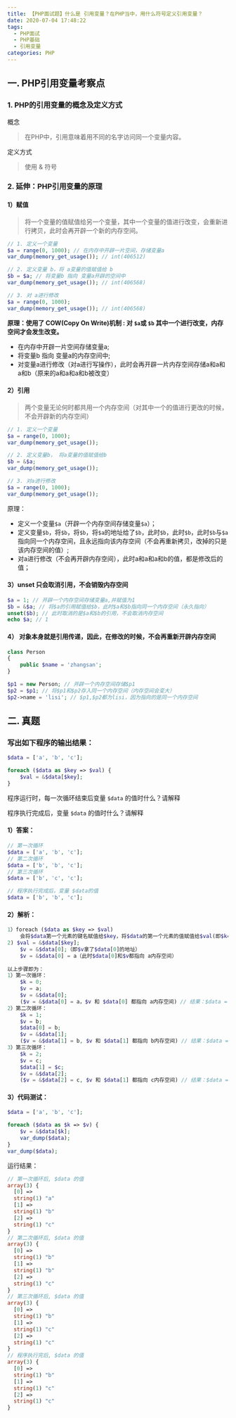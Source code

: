```yaml
---
title: 【PHP面试题】什么是 引用变量？在PHP当中，用什么符号定义引用变量？
date: 2020-07-04 17:48:22
tags: 
  - PHP面试
  - PHP基础
  - 引用变量
categories: PHP
---
```


## 一. PHP引用变量考察点
### 1. PHP的引用变量的概念及定义方式
概念
> 在PHP中，引用意味着用不同的名字访问同一个变量内容。


定义方式
> 使用 & 符号

### 2. 延伸：PHP引用变量的原理
#### 1）赋值

> 将一个变量的值赋值给另一个变量，其中一个变量的值进行改变，会重新进行拷贝，此时会再开辟一个新的内存空间。

```PHP
// 1. 定义一个变量
$a = range(0, 1000); // 在内存中开辟一片空间，存储变量a
var_dump(memory_get_usage()); // int(406512)

// 2. 定义变量 b，将 a变量的值赋值给 b
$b = $a; // 将变量b 指向 变量a开辟的空间中
var_dump(memory_get_usage()); // int(406568)

// 3. 对 a进行修改
$a = range(0, 1000);
var_dump(memory_get_usage()); // int(406568)
```

**原理：使用了 COW(Copy On Write)机制 : 对 `$a`或 `$b` 其中一个进行改变，内存空间才会发生改变。**
- 在内存中开辟一片空间存储变量a;
- 将变量b 指向 变量a的内存空间中;
- 对变量a进行修改（对a进行写操作），此时会再开辟一片内存空间存储a和a和a和b（原来的a和a和a和b被改变）

#### 2）引用
> 两个变量无论何时都共用一个内存空间（对其中一个的值进行更改的时候，不会开辟新的内存空间）

```PHP
// 1. 定义一个变量
$a = range(0, 1000);
var_dump(memory_get_usage());

// 2. 定义变量b， 将a变量的值赋值给b
$b = &$a;
var_dump(memory_get_usage());

// 3. 对a进行修改
$a = range(0, 1000);
var_dump(memory_get_usage());
```

原理：
- 定义一个变量`$a`（开辟一个内存空间存储变量`$a`）；
- 定义变量`$b`，将`$b`，将`$b`，将`$a`的地址给了`$b`，此时`$b`，此时`$b`，此时`$b`与`$a`指向同一个内存空间，且永远指向该内存空间（不会再重新拷贝，改掉的只是该内存空间的值）;
- 对a进行修改（不会再开辟内存空间），此时a和a和a和b的值，都是修改后的值；

#### 3）unset 只会取消引用，不会销毁内存空间

```PHP
$a = 1; // 开辟一个内存空间存储变量a,并赋值为1
$b = &$a; // 将$a的引用赋值给$b，此时$a和$b指向同一个内存空间（永久指向）
unset($b); // 此时取消的是$a和$b的引用，不会取消内存空间
echo $a; // 1
```

#### 4） 对象本身就是引用传递，因此，在修改的时候，不会再重新开辟内存空间

```PHP
class Person
{
    public $name = 'zhangsan';
}

$p1 = new Person; // 开辟一个内存空间存储$p1
$p2 = $p1; // 将$p1和$p2存入同一个内存空间（内存空间会变大）
$p2->name = 'lisi'; // $p1,$p2都为lisi，因为指向的是同一个内存空间
```

## 二. 真题
### 写出如下程序的输出结果：

```PHP
$data = ['a', 'b', 'c'];

foreach ($data as $key => $val) { 
    $val = &$data[$key]; 
}
```

程序运行时，每一次循环结束后变量 `$data` 的值时什么？请解释

程序执行完成后，变量 `$data` 的值时什么？请解释
#### 1）答案：

```PHP
// 第一次循环
$data = ['a', 'b', 'c'];
// 第二次循环
$data = ['b', 'b', 'c'];
// 第三次循环
$data = ['b', 'c', 'c'];

// 程序执行完成后，变量 $data的值
$data = ['b', 'b', 'c'];
```
 
#### 2）解析：

```PHP
1）foreach ($data as $key => $val)
	会将$data第一个元素的键名赋值给$key，将$data的第一个元素的值赋值给$val(即$k=0; $v=a;)
2) $val = &$data[$key]; 
	$v = &$data[0];（即$v拿了$data[0]的地址）
	$v = &$data[0] = a（此时$data[0]和$v都指向 a内存空间）
	
以上步骤即为：
1）第一次循环：
	$k = 0;
	$v = a;
	$v = &$data[0];
	($v = &$data[0] = a，$v 和 $data[0] 都指向 a内存空间) // 结果：$data = ['a','b','c'];
2）第二次循环：
	$k = 1;
	$v = b;
	$data[0] = b;
	$v = &$data[1];
	($v = &$data[1] = b, $v 和 $data[1] 都指向 b内存空间) // 结果：$data = ['b','b','c'];
3）第三次循环：	
	$k = 2;
	$v = c;
	$data[1] = $c;
	$v = &$data[2];
	($v = &$data[2] = c, $v 和 $data[1] 都指向 c内存空间) // 结果：$data = ['b','c','c'];
```

#### 3）代码测试：

```PHP
$data = ['a', 'b', 'c'];

foreach ($data as $k => $v) {
    $v = &$data[$k];
    var_dump($data);
}
var_dump($data);
```

运行结果：

```PHP
// 第一次循环后, $data 的值
array(3) {
  [0] =>
  string(1) "a"
  [1] =>
  string(1) "b"
  [2] =>
  string(1) "c"
}
// 第二次循环后, $data 的值
array(3) {
  [0] =>
  string(1) "b"
  [1] =>
  string(1) "b"
  [2] =>
  string(1) "c"
}
// 第三次循环后, $data 的值
array(3) {
  [0] =>
  string(1) "b"
  [1] =>
  string(1) "c"
  [2] =>
  string(1) "c"
}
// 程序执行完后, $data 的值
array(3) {
  [0] =>
  string(1) "b"
  [1] =>
  string(1) "c"
  [2] =>
  string(1) "c"
}
```